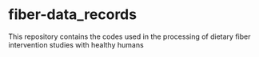 # fiber-data_records
This repository contains the codes used in the processing of dietary fiber intervention studies with healthy humans

